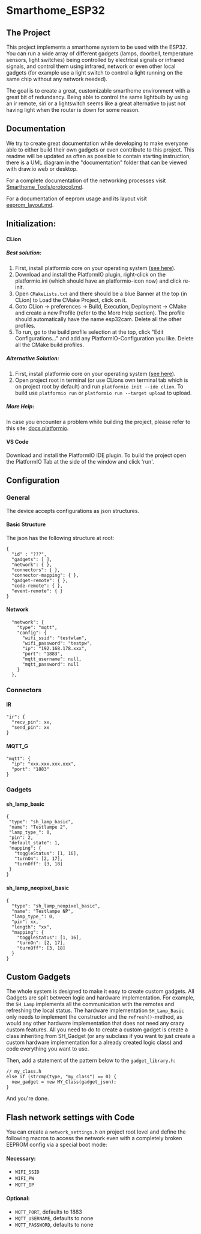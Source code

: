 # Smarthome_ESP32

## The Project

This project implements a smarthome system to be used with the ESP32. You can run a wide array of different gadgets (lamps, doorbell, temperature sensors, light switches) being controlled by electrical signals or infrared signals, and control them using infrared, network or even other local gadgets (for example use a light switch to control a light running on the same chip without any network needed).

The goal is to create a great, customizable smarthome environment with a great bit of redundancy. Being able to control the same lightbulb by using an ir remote, siri or a lightswitch seems like a great alternative to just not having light when the router is down for some reason.

## Documentation

We try to create great documentation while developing to make everyone able to either build their own gadgets or even contribute to this project.
This readme will be updated as often as possible to contain starting instruction, there is a UML diagram in the "documentation" folder that can be viewed with draw.io web or desktop.

For a complete documentation of the networking processes visit [Smarthome_Tools/protocol.md](https://github.com/A20GameCo/Smarthome_Tools/blob/master/protocol.md).

For a documentation of eeprom usage and its layout visit [eeprom_layout.md](eeprom_layout.md).

## Initialization:

#### CLion

##### Best solution:

1. First, install platformio core on your operating system ([see here](https://docs.platformio.org/en/latest/core/installation.html#installation-methods)).
2. Download and install the PlatformIO plugin, right-click on the platformio.ini (which should have an platformio-icon now) and click re-init.
3. Open `CMakeLists.txt` and there should be a blue Banner at the top (in CLion) to Load the CMake Project, click on it.
4. Goto CLion -> preferences -> Build, Execution, Deployment -> CMake and create a new Profile (refer to the More Help section). 
   The profile should automatically have the name esp32cam.
   Delete all the other profiles.
5. To run, go to the build profile selection at the top, click "Edit Configurations..." and add any PlatformIO-Configuration you like.
    Delete all the CMake build profiles.

##### Alternative Solution:

1. First, install platformio core on your operating system ([see here](https://docs.platformio.org/en/latest/core/installation.html#installation-methods)).
2. Open project root in terminal (or use CLions own terminal tab which is on project root by default) and run `platformio init --ide clion`. To build use `platformio run` or `platformio run --target upload` to upload.

##### More Help:

In case you encounter a problem while building the project, please refer to this site: [docs.platformio](https://docs.platformio.org/en/latest/integration/ide/clion.html#clion-does-not-load-project-build-environments-from-platformio-ini).

#### VS Code

Download and install the PlatformIO IDE plugin. To build the project open the PlatformIO Tab at the side of the window and click 'run'.

## Configuration

### General

The device accepts configurations as json structures.

#### Basic Structure

The json has the following structure at root:

```
{
  "id" : "???",
  "gadgets": [ ],
  "network": { },
  "connectors": { },
  "connector-mapping": { },
  "gadget-remote": { },
  "code-remote": { },
  "event-remote": { }
}
```

#### Network

```
  "network": {
    "type": "mqtt",
    "config": {
      "wifi_ssid": "testwlan",
      "wifi_password": "testpw",
      "ip": "192.168.178.xxx",
      "port": "1883",
      "mqtt_username": null,
      "mqtt_password": null
    }
  },
```

### Connectors

#### IR

```
"ir": {
  "recv_pin": xx,
  "send_pin": xx
}
```

#### MQTT_G

```
"mqtt": {
  "ip": "xxx.xxx.xxx.xxx",
  "port": "1883"
}
```

### Gadgets

#### sh_lamp_basic

```
{
 "type": "sh_lamp_basic",
 "name": "Testlampe 2",
 "lamp_type_": 0,
 "pin": 2,
 "default_state": 1,
 "mapping": {
   "toggleStatus": [1, 16],
   "turnOn": [2, 17],
   "turnOff": [3, 18]
 }
}
```

#### sh_lamp_neopixel_basic

```
{
  "type": "sh_lamp_neopixel_basic",
  "name": "Testlampe NP",
  "lamp_type_": 0,
  "pin": xx,
  "length": "xx",
  "mapping": {
    "toggleStatus": [1, 16],
    "turnOn": [2, 17],
    "turnOff": [3, 18]
  }
}
```

## Custom Gadgets

The whole system is designed to make it easy to create custom gadgets.
All Gadgets are split between logic and hardware implementation. For example, the `SH_Lamp` implements all the communication with the remotes and refreshing the local status. The hardware implementation `SH_Lamp_Basic` only needs to implement the constructor and the `refresh()`-method, as would any other hardware implementation that does not need any crazy custom features.
All you need to do to create a custom gadget is create a class inheriting from SH_Gadget (or any subclass if you want to just create a custom hardware implementation for a already created logic class) and code everything you want to use.

Then, add a statement of the pattern below to the `gadget_library.h`:

```
// my_class.h
else if (strcmp(type, "my_class") == 0) {
  new_gadget = new MY_Class(gadget_json);
}
```

And you're done.

## Flash network settings with Code

You can create a `network_settings.h` on project root level and define the following macros to access the network even with a completely broken EEPROM config via a special boot mode:

#### Necessary:

- `WIFI_SSID`
- `WIFI_PW`
- `MQTT_IP`

#### Optional:

- `MQTT_PORT`, defaults to 1883
- `MQTT_USERNAME`, defaults to none
- `MQTT_PASSWORD`, defaults to none